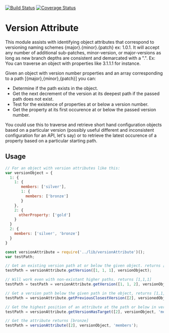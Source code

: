 [![Build Status](https://travis-ci.org/thebruce/version-attribute.svg?branch=master)](https://travis-ci.org/thebruce/version-attribute)
[![Coverage Status](https://coveralls.io/repos/github/thebruce/version-attribute/badge.svg?branch=master)](https://coveralls.io/github/thebruce/version-attribute?branch=master)

# Version Attribute

This module assists with identifying object attributes that correspond to versioning naming schemes {major}.{minor}.{patch} ex: 1.0.1. It will
accept any number of additional sub-patches, minor-version, or major-versions as long as new branch depths are consistent and demarcated with a ".". Ex: You can traverse an object with properties like 3.1.1.1 for instance.

Given an object with version number properties and an array corresponding to a path [{major},{minor},{patch}] you can:
* Determine if the path exists in the object.
* Get the next decrement of the version at its deepest path if the passed path does not exist.
* Test for the existence of properties at or below a version number.
* Get the property at its first occurence at or below the passed version number.

You could use this to traverse and retrieve short hand configuration objects based on a particular version (possibly useful different and inconsistent configuration for an API, let's say) or to retrieve the latest occurence of a property based on a particular starting path.

## Usage

```javascript
// For an object with version attributes like this:
var versionObject = {
  1: {
    1: {
       members: ['silver'],
       1: {
         members: ['bronze']
       }
    },
    2: {
      otherProperty: ['gold']
    }
  }
  2: {
    members: ['silver', 'bronze']
  }
}

const versionAttribute = require('../lib/versionAttribute')();
var testPath;

// Get an existing version path at or below the given object. returns [1,1,1]
testPath = versionAttribute.getVersion([1, 1, 1], versionObject);

// Will work even with non-existant higher paths. returns [1,1,1]
testPath = testPath = versionAttribute.getVersion([1, 1, 2], versionObject);

// Get a version path below the given path in the object, returns [1,1,1]
testPath = versionAttribute.getPreviousClosestVersion([2], versionedObject);

// Get the highest position of an attribute at the path or below in version, returns [1,1,1]
testPath = versionAttribute.getVersionHasTarget([2], versionObject, 'members');

// Get the attribute returns [bronze]
testPath = versionAttribute([2], versionObject, 'members');

```
